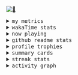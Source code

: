 [![🐙](https://hits.seeyoufarm.com/api/count/incr/badge.svg?url=https%3A%2F%2Fgithub.com%2Fktnkk%2Fhit-counter&count_bg=%23070707&title_bg=%23070707&icon=&icon_color=%23E7E7E7&title=visitors&edge_flat=true)](https://hits.seeyoufarm.com)

<details>
  <summary> <samp>my metrics</samp></summary>
  
  <br>
  
 ![🐳](https://github.com/kkhys/kkhys/blob/main/github-metrics.svg)
  
  ***
</details>

<details>
  <summary> <samp>wakaTime stats</samp></summary>
  
  <br>
  
<!--START_SECTION:waka-->
![Code Time](http://img.shields.io/badge/Code%20Time-3%2C147%20hrs%2051%20mins-blue)

**🐱 My GitHub Data** 

> 📦 5.0 MB Used in GitHub's Storage 
 > 
> 💼 Opted to Hire
 > 
> 📜 9 Public Repositories 
 > 
> 🔑 23 Private Repositories 
 > 
**I'm an Early 🐤** 

```text
🌞 Morning                8320 commits        ███████░░░░░░░░░░░░░░░░░░   28.32 % 
🌆 Daytime                6991 commits        ██████░░░░░░░░░░░░░░░░░░░   23.80 % 
🌃 Evening                11599 commits       ██████████░░░░░░░░░░░░░░░   39.48 % 
🌙 Night                  2466 commits        ██░░░░░░░░░░░░░░░░░░░░░░░   08.39 % 
```
📅 **I'm Most Productive on Sunday** 

```text
Monday                   3838 commits        ███░░░░░░░░░░░░░░░░░░░░░░   13.07 % 
Tuesday                  4277 commits        ████░░░░░░░░░░░░░░░░░░░░░   14.56 % 
Wednesday                3801 commits        ███░░░░░░░░░░░░░░░░░░░░░░   12.94 % 
Thursday                 4127 commits        ████░░░░░░░░░░░░░░░░░░░░░   14.05 % 
Friday                   4163 commits        ████░░░░░░░░░░░░░░░░░░░░░   14.17 % 
Saturday                 4415 commits        ████░░░░░░░░░░░░░░░░░░░░░   15.03 % 
Sunday                   4755 commits        ████░░░░░░░░░░░░░░░░░░░░░   16.19 % 
```


📊 **This Week I Spent My Time On** 

```text
🕑︎ Time Zone: Asia/Tokyo

💬 Programming Languages: 
Other                    37 hrs 38 mins      █████████████░░░░░░░░░░░░   53.38 % 
TypeScript               16 hrs 55 mins      ██████░░░░░░░░░░░░░░░░░░░   24.01 % 
Java                     10 hrs 36 mins      ████░░░░░░░░░░░░░░░░░░░░░   15.03 % 
MDX                      1 hr 13 mins        ░░░░░░░░░░░░░░░░░░░░░░░░░   01.73 % 
SQL                      57 mins             ░░░░░░░░░░░░░░░░░░░░░░░░░   01.36 % 

🔥 Editors: 
Chrome                   37 hrs 48 mins      █████████████░░░░░░░░░░░░   53.61 % 
Intellijidea             24 hrs 59 mins      █████████░░░░░░░░░░░░░░░░   35.44 % 
WebStorm                 7 hrs 30 mins       ███░░░░░░░░░░░░░░░░░░░░░░   10.64 % 
DataGrip                 12 mins             ░░░░░░░░░░░░░░░░░░░░░░░░░   00.30 % 

💻 Operating System: 
Mac                      70 hrs 30 mins      █████████████████████████   100.00 % 
```


 Last Updated on 2024/04/06 18:36:03 UTC
<!--END_SECTION:waka-->
  
  ***
</details>


<details>
  <summary> <samp>now playing</samp></summary>
  
  <br>
 
 [![🐟](https://spotify-github-profile.vercel.app/api/view?uid=31ryofms4dnv7mrohhepo4c4zgqu&cover_image=true&theme=default&show_offline=false&background_color=121212&bar_color=53b14f&bar_color_cover=false)](https://open.spotify.com/user/31ryofms4dnv7mrohhepo4c4zgqu)
  
  ***
</details>

<details>
  <summary> <samp>github readme stats</samp></summary>
  
  <br>
  
 <p align="left"> 
  <img alt="🐠" src="https://github-readme-stats.vercel.app/api?username=kkhys&count_private=true&show_icons=true&theme=dark&include_all_commits=true" />
  <img alt="🐟" src="https://github-readme-stats.vercel.app/api/top-langs/?username=kkhys&layout=compact&theme=dark&langs_count=10&hide=HTML,CSS,SCSS" />
</p>
  
  ***
</details>

<details>
  <summary> <samp>profile trophies</samp></summary>
  
  <br>
  
  [![🐬](https://github-profile-trophy.vercel.app/?username=kkhys&rank=SECRET,SSS,SS,S,AAA,AA,A&theme=darkhub&row=1&margin-w=10&no-bg=true)](https://github.com/ryo-ma/github-profile-trophy)
  
  ***
</details>

<details>
  <summary> <samp>summary cards</samp></summary>
  
  <br>
  
  ![🐋](https://github-profile-summary-cards.vercel.app/api/cards/profile-details?username=kkhys&theme=github_dark)
  ![🦑](https://github-profile-summary-cards.vercel.app/api/cards/repos-per-language?username=kkhys&theme=github_dark)
  ![🦭](https://github-profile-summary-cards.vercel.app/api/cards/most-commit-language?username=kkhys&theme=github_dark)
  ![🦀](https://github-profile-summary-cards.vercel.app/api/cards/stats?username=kkhys&theme=github_dark)
  ![🦈](https://github-profile-summary-cards.vercel.app/api/cards/productive-time?username=kkhys&theme=github_dark)
  
  ***
</details>

<details>
  <summary> <samp>streak stats</samp></summary>
  
  <br>
  
  [![🐠](http://github-readme-streak-stats.herokuapp.com?user=kkhys&theme=dark)](https://git.io/streak-stats)
  
  ***
</details>

<details>
  <summary> <samp>activity graph</samp></summary>
  
  <br>
  
  [![🐡](https://github-readme-activity-graph.vercel.app/graph?username=kkhys&theme=xcode)](https://github.com/ashutosh00710/github-readme-activity-graph)
  
  ***
</details>
